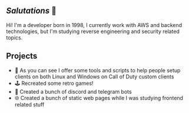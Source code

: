 ## *Salutations* 👋
Hi! I'm a developer born in 1998, I currently work with AWS and backend technologies, but I'm studying reverse engineering and security related topics.

## Projects
- 🚀 As you can see I offer some tools and scripts to help people setup clients on both Linux and Windows on Call of Duty custom clients
- 🕹️ Recreated some retro games!
- 🤖 Created a bunch of discord and telegram bots
- 🌐 Created a bunch of static web pages while I was studying frontend related stuff
